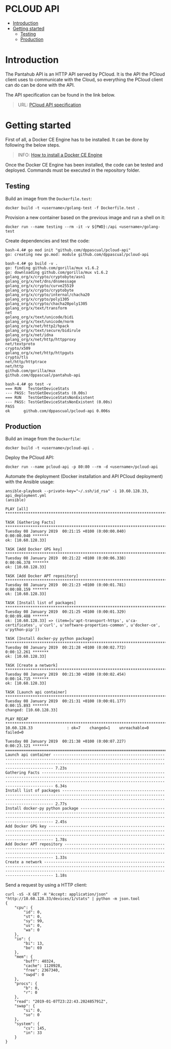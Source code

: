 # PCLOUD API

- [Introduction](#introduction)
- [Getting started](#getting-started)
  - [Testing](#testing)
  - [Production](#production)

# Introduction

The Pantahub API is an HTTP API served by PCloud. It is the API the PCloud client uses to communicate with the Cloud, so everything the PCloud client can do can be done with the API.

The API specification can be found in the link below.

> URL: [PCloud API specification](https://app.swaggerhub.com/apis-docs/dppascual/pantahub-api/1.0.0)

# Getting started

First of all, a Docker CE Engine has to be installed. It can be done by following the below steps.

> INFO: [How to install a Docker CE Engine](https://www.docker.com/products/docker-engine)

Once the Docker CE Engine has been installed, the code can be tested and deployed. Commands must be executed in the repository folder.

## Testing

Build an image from the `Dockerfile.test`:

```
docker build -t <username>/golang-test -f Dockerfile.test .
```

Provision a new container based on the previous image and run a shell on it:

```
docker run --name testing --rm -it -v ${PWD}:/api <username>/golang-test
```

Create dependencies and test the code:

```
bash-4.4# go mod init "github.com/dppascual/pcloud-api"
go: creating new go.mod: module github.com/dppascual/pcloud-api

bash-4.4# go build -v .
go: finding github.com/gorilla/mux v1.6.2
go: downloading github.com/gorilla/mux v1.6.2
golang_org/x/crypto/cryptobyte/asn1
golang_org/x/net/dns/dnsmessage
golang_org/x/crypto/curve25519
golang_org/x/crypto/cryptobyte
golang_org/x/crypto/internal/chacha20
golang_org/x/crypto/poly1305
golang_org/x/crypto/chacha20poly1305
golang_org/x/text/transform
net
golang_org/x/text/unicode/bidi
golang_org/x/text/unicode/norm
golang_org/x/net/http2/hpack
golang_org/x/text/secure/bidirule
golang_org/x/net/idna
golang_org/x/net/http/httpproxy
net/textproto
crypto/x509
golang_org/x/net/http/httpguts
crypto/tls
net/http/httptrace
net/http
github.com/gorilla/mux
github.com/dppascual/pantahub-api

bash-4.4# go test -v
=== RUN   TestGetDeviceStats
--- PASS: TestGetDeviceStats (0.00s)
=== RUN   TestGetDeviceStatsNonExistent
--- PASS: TestGetDeviceStatsNonExistent (0.00s)
PASS
ok  	github.com/dppascual/pcloud-api	0.006s
```

## Production

Build an image from the `Dockerfile`:

```
docker build -t <username>/pcloud-api .
```

Deploy the PCloud API:

```
docker run --name pcloud-api -p 80:80 --rm -d <username>/pcloud-api
```

Automate the deployment (Docker installation and API PCloud deployment) with the Ansible usage:

```
ansible-playbook --private-key="~/.ssh/id_rsa" -i 10.60.128.33, api_deployment.yml                                                                                                             (ansible)

PLAY [all] ***********************************************************************************************************************************************************************************************************************************

TASK [Gathering Facts] ***********************************************************************************************************************************************************************************************************************
Tuesday 08 January 2019  00:21:15 +0100 (0:00:00.040)       0:00:00.040 *******
ok: [10.60.128.33]

TASK [Add Docker GPG key] ********************************************************************************************************************************************************************************************************************
Tuesday 08 January 2019  00:21:22 +0100 (0:00:06.338)       0:00:06.378 *******
ok: [10.60.128.33]

TASK [Add Docker APT repository] *************************************************************************************************************************************************************************************************************
Tuesday 08 January 2019  00:21:23 +0100 (0:00:01.781)       0:00:08.159 *******
ok: [10.60.128.33]

TASK [Install list of packages] **************************************************************************************************************************************************************************************************************
Tuesday 08 January 2019  00:21:25 +0100 (0:00:01.329)       0:00:09.488 *******
ok: [10.60.128.33] => (item=[u'apt-transport-https', u'ca-certificates', u'curl', u'software-properties-common', u'docker-ce', u'python-pip'])

TASK [Install docker-py python package] ******************************************************************************************************************************************************************************************************
Tuesday 08 January 2019  00:21:28 +0100 (0:00:02.772)       0:00:12.261 *******
ok: [10.60.128.33]

TASK [Create a network] **********************************************************************************************************************************************************************************************************************
Tuesday 08 January 2019  00:21:30 +0100 (0:00:02.454)       0:00:14.715 *******
ok: [10.60.128.33]

TASK [Launch api container] ******************************************************************************************************************************************************************************************************************
Tuesday 08 January 2019  00:21:31 +0100 (0:00:01.177)       0:00:15.893 *******
changed: [10.60.128.33]

PLAY RECAP ***********************************************************************************************************************************************************************************************************************************
10.60.128.33               : ok=7    changed=1    unreachable=0    failed=0

Tuesday 08 January 2019  00:21:38 +0100 (0:00:07.227)       0:00:23.121 *******
===============================================================================
Launch api container ------------------------------------------------------------------------------------------------------------------------------------------------------------------------------------------------------------------ 7.23s
Gathering Facts ----------------------------------------------------------------------------------------------------------------------------------------------------------------------------------------------------------------------- 6.34s
Install list of packages -------------------------------------------------------------------------------------------------------------------------------------------------------------------------------------------------------------- 2.77s
Install docker-py python package ------------------------------------------------------------------------------------------------------------------------------------------------------------------------------------------------------ 2.45s
Add Docker GPG key -------------------------------------------------------------------------------------------------------------------------------------------------------------------------------------------------------------------- 1.78s
Add Docker APT repository ------------------------------------------------------------------------------------------------------------------------------------------------------------------------------------------------------------- 1.33s
Create a network ---------------------------------------------------------------------------------------------------------------------------------------------------------------------------------------------------------------------- 1.18s

```

Send a request by using a HTTP client:

```
curl -sS -X GET -H "Accept: application/json" "http://10.60.128.33/devices/1/stats" | python -m json.tool
{
    "cpu": {
        "id": 0,
        "st": 0,
        "sy": 99,
        "us": 0,
        "wa": 0
    },
    "io": {
        "bi": 13,
        "bo": 69
    },
    "mem": {
        "buff": 40324,
        "cache": 1120928,
        "free": 2367340,
        "swpd": 0
    },
    "procs": {
        "b": 0,
        "r": 0
    },
    "read": "2019-01-07T23:22:43.202485791Z",
    "swap": {
        "si": 0,
        "so": 0
    },
    "system": {
        "cs": 145,
        "in": 33
    }
}
```

